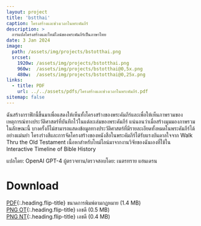 ```yaml
---
layout: project
title: 'bstthai'
caption: โครงสร้างและช่วงเวลาในพระคัมภีร์
description: >
  การแปลโครงสร้างและไทม์ไลน์ของพระคัมภีร์เป็นภาษาไทย
date: 3 Jan 2024
image: 
  path: /assets/img/projects/bstotthai.png
  srcset: 
    1920w: /assets/img/projects/bstotthai.png
    960w:  /assets/img/projects/bstotthai@0,5x.png
    480w:  /assets/img/projects/bstotthai@0,25x.png
links:
  - title: PDF
    url: ../../assets/pdfs/โครงสร้างและช่วงเวลาในพระคัมภีร์.pdf
sitemap: false
---
```

ฉันสร้างกราฟิกนี้ขึ้นมาเพื่อแสดงให้เห็นทั้งโครงสร้างของพระคัมภีร์และเพื่อให้เห็นภาพรวมของเหตุการณ์ทางประวัติศาสตร์ที่บันทึกไว้ในแต่ละเล่มของพระคัมภีร์ แน่นอนว่าเมื่อสร้างมุมมองภาพรวมในลักษณะนี้ บางครั้งก็ไม่สามารถแสดงข้อมูลทางประวัติศาสตร์ที่มีรายละเอียดทั้งหมดในพระคัมภีร์ได้อย่างแม่นยำ โครงร่างสีและการจัดโครงสร้างของหนังสือในพระคัมภีร์ได้รับแรงบันดาลใจจาก Walk Thru the Old Testament เนื้อหาสำหรับไทม์ไลน์มาจากงานวิจัยของฉันเองที่ใช้ใน Interactive Timeline of Bible History

แปลโดย: OpenAI GPT-4
ผู้ตรวจทาน/ตรวจสอบโดย: เนตรทราย แฮนเดรน

# Download
[PDF](../assets/pdfs/โครงสร้างและช่วงเวลาในพระคัมภีร์.pdf){:.heading.flip-title} <span class="icon-file-pdf"></span> ขนาดการพิมพ์ตามกฎหมาย (1.4 MB)  
[PNG OT](../assets/img/hd/bstothdthai.png){:.heading.flip-title} <span class="icon-file-picture"></span> เอชดี (0.5 MB)  
[PNG NT](../assets/img/hd/bstnthdthai.png){:.heading.flip-title} <span class="icon-file-picture"></span> เอชดี (0.4 MB)